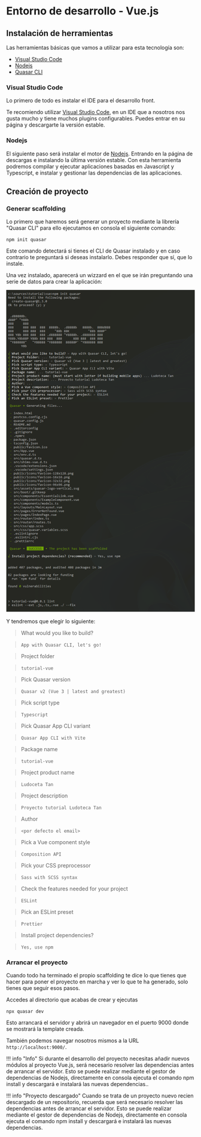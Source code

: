 # Entorno de desarrollo - Vue.js

## Instalación de herramientas
Las herramientas básicas que vamos a utilizar para esta tecnología son:

* [Visual Studio Code](https://code.visualstudio.com/)
* [Nodejs](https://nodejs.org/en)
* [Quasar CLI](https://quasar.dev/start/quick-start)


### Visual Studio Code

Lo primero de todo es instalar el IDE para el desarrollo front.

Te recomiendo utilizar [Visual Studio Code](https://code.visualstudio.com/), en un IDE que a nosotros nos gusta mucho y tiene muchos plugins configurables. Puedes entrar en su página y descargarte la versión estable.


### Nodejs

El siguiente paso será instalar el motor de [Nodejs](https://nodejs.org/es/). Entrando en la página de descargas e instalando la última versión estable. Con esta herramienta podremos compilar y ejecutar aplicaciones basadas en Javascript y Typescript, e instalar y gestionar las dependencias de las aplicaciones.


## Creación de proyecto

### Generar scaffolding

Lo primero que haremos será generar un proyecto mediante la librería "Quasar CLI" para ello ejecutamos en consola el siguiente comando:

```
npm init quasar
```

Este comando detectará si tienes el CLI de Quasar instalado y en caso contrario te preguntará si deseas instalarlo. Debes responder que sí, que lo instale. 

Una vez instalado, aparecerá un wizzard en el que se irán preguntando una serie de datos para crear la aplicación:

![install-vue1](../assets/images/install_vue1.png)

Y tendremos que elegir lo siguiente:

> What would you like to build?

> `App with Quasar CLI, let's go!`

> Project folder

> `tutorial-vue`

> Pick Quasar version

> `Quasar v2 (Vue 3 | latest and greatest)`

> Pick script type

> `Typescript`

> Pick Quasar App CLI variant

> `Quasar App CLI with Vite`

> Package name

> `tutorial-vue`

> Project product name

> `Ludoceta Tan`

> Project description

> `Proyecto tutorial Ludoteca Tan`

> Author

> `<por defecto el email>`

> Pick a Vue component style

> `Composition API`

> Pick your CSS preprocessor

> `Sass with SCSS syntax`

> Check the features needed for your project

> `ESLint`

> Pick an ESLint preset

> `Prettier`

> Install project dependencies?

> `Yes, use npm`


### Arrancar el proyecto

Cuando todo ha terminado el propio scaffolding te dice lo que tienes que hacer para poner el proyecto en marcha y ver lo que te ha generado, solo tienes que seguir esos pasos.


Accedes al directorio que acabas de crear y ejecutas

```
npx quasar dev
```

Esto arrancará el servidor y abrirá un navegador en el puerto 9000 donde se mostrará la template creada.

También podemos navegar nosotros mismos a la URL `http://localhost:9000/`.

!!! info "Info"
    Si durante el desarrollo del proyecto necesitas añadir nuevos módulos al proyecto Vue.js, será necesario resolver las dependencias antes de arrancar el servidor. Esto se puede realizar mediante el gestor de dependencias de Nodejs, directamente en consola ejecuta el comando npm install y descargará e instalará las nuevas dependencias..

!!! info "Proyecto descargado"
    Cuando se trata de un proyecto nuevo recien descargado de un repositorio, recuerda que será necesario resolver las dependencias antes de arrancar el servidor. Esto se puede realizar mediante el gestor de dependencias de Nodejs, directamente en consola ejecuta el comando npm install y descargará e instalará las nuevas dependencias. 
